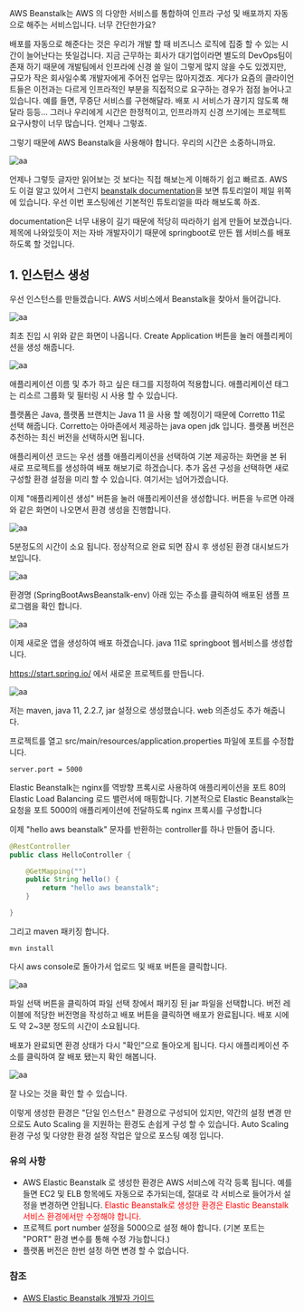 AWS Beanstalk는 AWS 의 다양한 서비스를 통합하여 인프라 구성 및 배포까지 자동으로 해주는 서비스입니다. 너무 간단한가요?

배포를 자동으로 해준다는 것은 우리가 개발 할 때 비즈니스 로직에 집중 할 수 있는 시간이 늘어난다는 뜻일겁니다.
지금 근무하는 회사가 대기업이라면 별도의 DevOps팀이 존재 하기 때문에 개발팀에서 인프라에 신경 쓸 일이 그렇게 많지 않을 수도 있겠지만, 규모가 작은 회사일수록 개발자에게 주어진 업무는 많아지겠죠.
게다가 요즘의 클라이언트들은 이전과는 다르게 인프라적인 부분을 직접적으로 요구하는 경우가 점점 늘어나고 있습니다.
예를 들면, 무중단 서비스를 구현해달라. 배포 시 서비스가 끊기지 않도록 해달라 등등...
그러나 우리에게 시간은 한정적이고, 인프라까지 신경 쓰기에는 프로젝트 요구사항이 너무 많습니다. 언제나 그렇죠.

그렇기 때문에 AWS Beanstalk을 사용해야 합니다. 우리의 시간은 소중하니까요.

![aa](../public/uploads/2020-05-13-aws-beanstalk/001.png)

언제나 그렇듯 글자만 읽어보는 것 보다는 직접 해보는게 이해하기 쉽고 빠르죠. AWS도 이걸 알고 있어서 그런지 [beanstalk documentation](https://docs.aws.amazon.com/ko_kr/elasticbeanstalk/latest/dg/Welcome.html)을 보면 튜토리얼이 제일 위쪽에 있습니다. 우선 이번 포스팅에선 기본적인 튜토리얼을 따라 해보도록 하죠.

documentation은 너무 내용이 길기 때문에 적당히 따라하기 쉽게 만들어 보겠습니다.
제목에 나와있듯이 저는 자바 개발자이기 때문에 springboot로 만든 웹 서비스를 배포하도록 할 것입니다.

## 1. 인스턴스 생성
우선 인스턴스를 만들겠습니다.
AWS 서비스에서 Beanstalk을 찾아서 들어갑니다.

![aa](../public/uploads/2020-05-13-aws-beanstalk/002.png)

최초 진입 시 위와 같은 화면이 나옵니다. Create Application 버튼을 눌러 애플리케이션을 생성 해줍니다.

![aa](../public/uploads/2020-05-13-aws-beanstalk/003.png)

애플리케이션 이름 및 추가 하고 싶은 태그를 지정하여 적용합니다.
애플리케이션 태그는 리소르 그룹화 및 필터링 시 사용 할 수 있습니다.

플랫폼은 Java, 플랫폼 브랜치는 Java 11 을 사용 할 예정이기 때문에 Corretto 11로 선택 해줍니다.
Corretto는 아마존에서 제공하는 java open jdk 입니다.
플랫폼 버전은 추천하는 최신 버전을 선택하시면 됩니다.

애플리케이션 코드는 우선 샘플 애플리케이션을 선택하여 기본 제공하는 화면을 본 뒤 새로 프로젝트를 생성하여 배포 해보기로 하겠습니다.
추가 옵션 구성을 선택하면 새로 구성할 환경 설정을 미리 할 수 있습니다. 여기서는 넘어가겠습니다.

이제 "애플리케이션 생성" 버튼을 눌러 애플리케이션을 생성합니다.
버튼을 누르면 아래와 같은 화면이 나오면서 환경 생성을 진행합니다.

![aa](../public/uploads/2020-05-13-aws-beanstalk/004.png)

5분정도의 시간이 소요 됩니다. 정상적으로 완료 되면 잠시 후 생성된 환경 대시보드가 보입니다.

![aa](../public/uploads/2020-05-13-aws-beanstalk/005.png)

환경명 (SpringBootAwsBeanstalk-env) 아래 있는 주소를 클릭하여 배포된 샘플 프로그램을 확인 합니다.

![aa](../public/uploads/2020-05-13-aws-beanstalk/006.png)

이제 새로운 앱을 생성하여 배포 하겠습니다.
java 11로 springboot 웹서비스를 생성합니다.

https://start.spring.io/ 에서 새로운 프로젝트를 만듭니다.

![aa](../public/uploads/2020-05-13-aws-beanstalk/007.png)

저는 maven, java 11, 2.2.7, jar 설정으로 생성했습니다. web 의존성도 추가 해줍니다.

프로젝트를 열고 src/main/resources/application.properties 파일에 포트를 수정합니다.

```
server.port = 5000
```

Elastic Beanstalk는 nginx를 역방향 프록시로 사용하여 애플리케이션을 포트 80의 Elastic Load Balancing 로드 밸런서에 매핑합니다.
기본적으로 Elastic Beanstalk는 요청을 포트 5000의 애플리케이션에 전달하도록 nginx 프록시를 구성합니다


이제 "hello aws beanstalk" 문자를 반환하는 controller를 하나 만들어 줍니다.
```java
@RestController
public class HelloController {

    @GetMapping("")
    public String hello() {
        return "hello aws beanstalk";
    }

}
```

그리고 maven 패키징 합니다.

```
mvn install
```

다시 aws console로 돌아가서 업로드 및 배포 버튼을 클릭합니다.

![aa](../public/uploads/2020-05-13-aws-beanstalk/008.png)

파일 선택 버튼을 클릭하여 파일 선택 창에서 패키징 된 jar 파일을 선택합니다.
버전 레이블에 적당한 버전명을 작성하고 배포 버튼을 클릭하면 배포가 완료됩니다.
배포 시에도 약 2~3분 정도의 시간이 소요됩니다.

배포가 완료되면 환경 상태가 다시 "확인"으로 돌아오게 됩니다.
다시 애플리케이션 주소를 클릭하여 잘 배포 됐는지 확인 해봅니다.

![aa](../public/uploads/2020-05-13-aws-beanstalk/009.png)

잘 나오는 것을 확인 할 수 있습니다.

이렇게 생성한 환경은 "단일 인스턴스" 환경으로 구성되어 있지만, 약간의 설정 변경 만으로도 Auto Scaling 을 지원하는 환경도 손쉽게 구성 할 수 있습니다.
Auto Scaling 환경 구성 및 다양한 환경 설정 작업은 앞으로 포스팅 예정 입니다.


### 유의 사항
- AWS Elastic Beanstalk 로 생성한 환경은 AWS 서비스에 각각 등록 됩니다. 예를 들면 EC2 및 ELB 항목에도 자동으로 추가되는데, 절대로 각 서비스로 들어가서 설정을 변경하면 안됩니다. <span style="color:red">Elastic Beanstalk로 생성한 환경은 Elastic Beanstalk 서비스 환경에서만 수정해야 합니다.</span>
- 프로젝트 port number 설정을 5000으로 설정 해야 합니다. (기본 포트는 "PORT" 환경 변수를 통해 수정 가능합니다.)
- 플랫폼 버전은 한번 설정 하면 변경 할 수 없습니다.


### 참조
- [AWS Elastic Beanstalk 개발자 가이드](https://docs.aws.amazon.com/ko_kr/elasticbeanstalk/latest/dg/Welcome.html)



